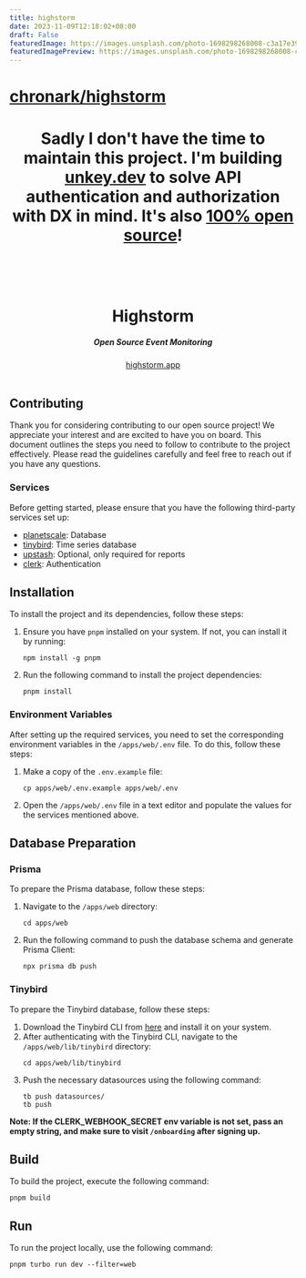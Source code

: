 ```yaml
---
title: highstorm
date: 2023-11-09T12:18:02+08:00
draft: False
featuredImage: https://images.unsplash.com/photo-1698298268008-c3a17e395f54?ixid=M3w0NjAwMjJ8MHwxfHJhbmRvbXx8fHx8fHx8fDE2OTk1MDMzMDZ8&ixlib=rb-4.0.3
featuredImagePreview: https://images.unsplash.com/photo-1698298268008-c3a17e395f54?ixid=M3w0NjAwMjJ8MHwxfHJhbmRvbXx8fHx8fHx8fDE2OTk1MDMzMDZ8&ixlib=rb-4.0.3
---
```


# [chronark/highstorm](https://github.com/chronark/highstorm)

<div align="center">
 <h1 align="center">Sadly I don't have the time to maintain this project. I'm building <a href="https://unkey.dev?utm_source=highstorm">unkey.dev</a> to solve API authentication and authorization with DX in mind. It's also <a href="https://github.com/unkeyed/unkey">100% open source</a>!
</h1>
</div>
<br/><br/><br/>
<div align="center">
    <h1 align="center">Highstorm</h1>
    <h5>Open Source Event Monitoring</h5>
</div>

<div align="center">
  <a href="https://highstorm.app?ref=github">highstorm.app</a>
</div>
<br/>

## Contributing

Thank you for considering contributing to our open source project! We appreciate your interest and are excited to have you on board. This document outlines the steps you need to follow to contribute to the project effectively. Please read the guidelines carefully and feel free to reach out if you have any questions.

### Services

Before getting started, please ensure that you have the following third-party services set up:

- [planetscale](https://planetscale.com?ref=highstorm): Database
- [tinybird](https://www.tinybird.co?ref=highstorm): Time series database
- [upstash](https://upstash.com/qstash?ref=highstorm): Optional, only required for reports
- [clerk](https://clerk.com?ref=highstorm): Authentication

## Installation

To install the project and its dependencies, follow these steps:

1.  Ensure you have `pnpm` installed on your system. If not, you can install it by running:

    ```sh-session
    npm install -g pnpm
    ```

2.  Run the following command to install the project dependencies:
    ```sh-session
    pnpm install
    ```

### Environment Variables

After setting up the required services, you need to set the corresponding environment variables in the `/apps/web/.env` file. To do this, follow these steps:

1.  Make a copy of the `.env.example` file:
    ```sh-session
    cp apps/web/.env.example apps/web/.env
    ```
2.  Open the `/apps/web/.env` file in a text editor and populate the values for the services mentioned above.

## Database Preparation

### Prisma

To prepare the Prisma database, follow these steps:

1.  Navigate to the `/apps/web` directory:
    ```sh-session
    cd apps/web
    ```
2.  Run the following command to push the database schema and generate Prisma Client:
    ```sh-session
    npx prisma db push
    ```

### Tinybird

To prepare the Tinybird database, follow these steps:

1.  Download the Tinybird CLI from [here](https://www.tinybird.co/docs/cli.html) and install it on your system.
2.  After authenticating with the Tinybird CLI, navigate to the `/apps/web/lib/tinybird` directory:
    ```sh-session
    cd apps/web/lib/tinybird
    ```
3.  Push the necessary datasources using the following command:
    ```sh-session
    tb push datasources/
    tb push
    ```

**Note: If the CLERK_WEBHOOK_SECRET env variable is not set, pass an empty string, and make sure to visit `/onboarding` after signing up.**

## Build

To build the project, execute the following command:

```sh-session
pnpm build
```

## Run

To run the project locally, use the following command:

```sh-session
pnpm turbo run dev --filter=web
```

